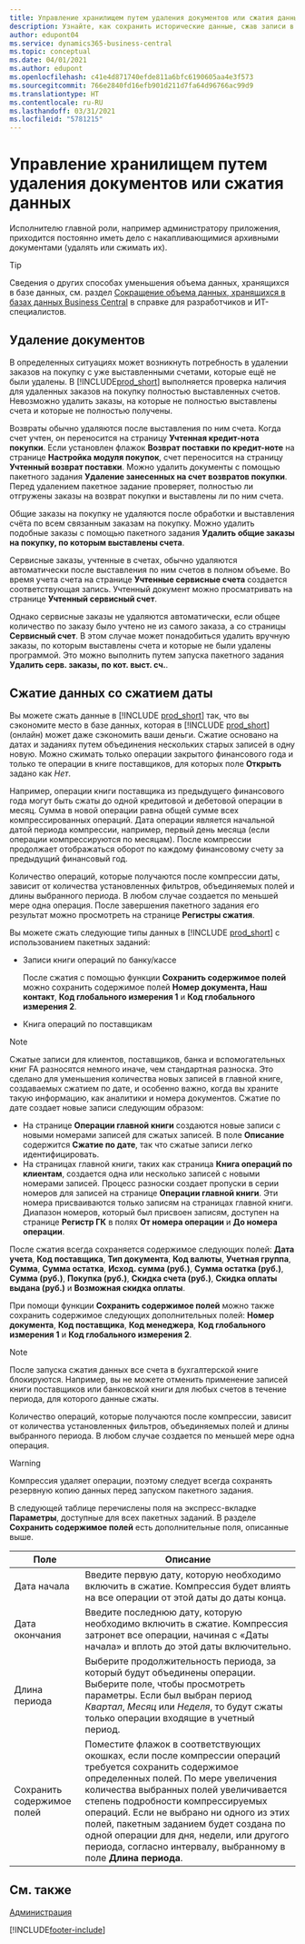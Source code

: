 ```yaml
---
title: Управление хранилищем путем удаления документов или сжатия данных
description: Узнайте, как сохранить исторические данные, сжав записи в бухгалтерской книге или удалив их.
author: edupont04
ms.service: dynamics365-business-central
ms.topic: conceptual
ms.date: 04/01/2021
ms.author: edupont
ms.openlocfilehash: c41e4d871740efde811a6bfc6190605aa4e3f573
ms.sourcegitcommit: 766e2840fd16efb901d211d7fa64d96766ac99d9
ms.translationtype: HT
ms.contentlocale: ru-RU
ms.lasthandoff: 03/31/2021
ms.locfileid: "5781215"
---
```

# <a name="manage-storage-by-deleting-documents-or-compressing-data"></a>Управление хранилищем путем удаления документов или сжатия данных

Исполнителю главной роли, например администратору приложения, приходится постоянно иметь дело с накапливающимися архивными документами (удалять или сжимать их).  

> [!TIP]
> Сведения о других способах уменьшения объема данных, хранящихся в базе данных, см. раздел [Сокращение объема данных, хранящихся в базах данных Business Central](/dynamics365/business-central/dev-itpro/administration/database-reduce-data) в справке для разработчиков и ИТ-специалистов.

## <a name="delete-documents"></a>Удаление документов

В определенных ситуациях может возникнуть потребность в удалении заказов на покупку с уже выставленными счетами, которые ещё не были удалены. В [!INCLUDE[prod_short](includes/prod_short.md)] выполняется проверка наличия для удаленных заказов на покупку полностью выставленных счетов. Невозможно удалить заказы, на которые не полностью выставлены счета и которые не полностью получены.  

Возвраты обычно удаляются после выставления по ним счета. Когда счет учтен, он переносится на страницу **Учтенная кредит-нота покупки**. Если установлен флажок **Возврат поставки по кредит-ноте** на странице **Настройка модуля покупок**, счет переносится на страницу **Учтенный возврат поставки**. Можно удалить документы с помощью пакетного задания **Удаление занесенных на счет возвратов покупки**. Перед удалением пакетное задание проверяет, полностью ли отгружены заказы на возврат покупки и выставлены ли по ним счета.  

Общие заказы на покупку не удаляются после обработки и выставления счёта по всем связанным заказам на покупку. Можно удалить подобные заказы с помощью пакетного задания **Удалить общие заказы на покупку, по которым выставлены счета**.  

Сервисные заказы, учтенные в счетах, обычно удаляются автоматически после выставления по ним счетов в полном объеме. Во время учета счета на странице **Учтенные сервисные счета** создается соответствующая запись. Учтенный документ можно просматривать на странице **Учтенный сервисный счет**.  

Однако сервисные заказы не удаляются автоматически, если общее количество по заказу было учтено не из самого заказа, а со страницы **Сервисный счет**. В этом случае может понадобиться удалить вручную заказы, по которым выставлены счета и которые не были удалены программой. Это можно выполнить путем запуска пакетного задания **Удалить серв. заказы, по кот. выст. сч.**.  

## <a name="compress-data-with-date-compression"></a>Сжатие данных со сжатием даты

Вы можете сжать данные в [!INCLUDE [prod_short](includes/prod_short.md)] так, что вы сэкономите место в базе данных, которая в [!INCLUDE [prod_short](includes/prod_short.md)] (онлайн) может даже сэкономить ваши деньги. Сжатие основано на датах и заданиях путем объединения нескольких старых записей в одну новую. Можно сжимать только операции закрытого финансового года и только те операции в книге поставщиков, для которых поле **Открыть** задано как *Нет*.  

Например, операции книги поставщика из предыдущего финансового года могут быть сжаты до одной кредитовой и дебетовой операции в месяц. Сумма в новой операции равна общей сумме всех компрессированных операций. Дата операции является начальной датой периода компрессии, например, первый день месяца (если операции компрессируются по месяцам). После компрессии продолжает отображаться оборот по каждому финансовому счету за предыдущий финансовый год.

Количество операций, которые получаются после компрессии даты, зависит от количества установленных фильтров, объединяемых полей и длины выбранного периода. В любом случае создается по меньшей мере одна операция. После завершения пакетного задания его результат можно просмотреть на странице **Регистры сжатия**.

Вы можете сжать следующие типы данных в [!INCLUDE [prod_short](includes/prod_short.md)] с использованием пакетных заданий:

* Записи книги операций по банку/кассе

  После сжатия с помощью функции **Сохранить содержимое полей** можно сохранить содержимое полей **Номер документа, Наш контакт**, **Код глобального измерения 1** и **Код глобального измерения 2**.
* Книга операций по поставщикам

> [!NOTE]
> Сжатые записи для клиентов, поставщиков, банка и вспомогательных книг FA разносятся немного иначе, чем стандартная разноска. Это сделано для уменьшения количества новых записей в главной книге, создаваемых сжатием по дате, и особенно важно, когда вы храните такую информацию, как аналитики и номера документов. Сжатие по дате создает новые записи следующим образом:
>* На странице **Операции главной книги** создаются новые записи с новыми номерами записей для сжатых записей. В поле **Описание** содержится **Сжатие по дате**, так что сжатые записи легко идентифицировать. 
>* На страницах главной книги, таких как страница **Книга операций по клиентам**, создается одна или несколько записей с новыми номерами записей. 
> Процесс разноски создает пропуски в серии номеров для записей на странице **Операции главной книги**. Эти номера присваиваются только записям на страницах главной книги. Диапазон номеров, который был присвоен записям, доступен на странице **Регистр ГК** в полях **От номера операции** и **До номера операции**. 

После сжатия всегда сохраняется содержимое следующих полей: **Дата учета**, **Код поставщика**, **Тип документа**, **Код валюты**, **Учетная группа**, **Сумма**, **Сумма остатка**, **Исход. сумма (руб.)**, **Сумма остатка (руб.)**, **Сумма (руб.)**, **Покупка (руб.)**, **Скидка счета (руб.)**, **Скидка оплаты выдана (руб.)** и **Возможная скидка оплаты**.

  При помощи функции **Сохранить содержимое полей** можно также сохранить содержимое следующих дополнительных полей: **Номер документа**, **Код поставщика**, **Код менеджера**, **Код глобального измерения 1** и **Код глобального измерения 2**.

> [!NOTE]
> После запуска сжатия данных все счета в бухгалтерской книге блокируются. Например, вы не можете отменить применение записей книги поставщиков или банковской книги для любых счетов в течение периода, для которого данные сжаты.

<!--* General ledger entries
* Customer ledger entries-->
<!--* Fixed asset ledger entries
* G/L budget entries
* VAT entries

  After the compression the contents of the following fields are always retained: **Posting Date**, **Type**, **Closed**, **Gen. Bus. Posting Group**, **Gen. Prod. Posting Group**, **VAT Calculation Type**, **Base**, and **Amount**.

  With the **Retain Field Contents** facility, you can also retain the contents of the following additional fields: **Document No.**, **Bill-to/Pay-to No.**, **EU 3-Party Trade**, **Country/Region Code**, and **Internal Ref. No.**.
* Insurance ledger entries
* Maintenance ledger entries
* Resource ledger entries

  After the compression, the contents of the following fields are retained: **Posting Date**, **Resource No.**, **Resource Group No.**, **Entry Type**, **Quantity**, **Total Cost**, **Total Price**, and **Chargeable**.

  With the **Retain Field Contents** facility, you can also retain the contents of the following additional fields: **Document No.**, **Work Type Code**, **Job No.**, **Unit of Measure Code**, **Source Type**, **Source No.**. **Chargeable**, **
* Warehouse entries

  After the compression the contents of the following fields are always retained: **Registering Date**, **Location Code**, **Zone Code**, **Bin Code**, **Item No.**, **Quantity**, **Qty. (Base)**, **Bin Type Code**, **Entry Type**, **Variant Code**, **Qty. per Unit of Measure**, **Unit of Measure Code**, **Warranty Date**, **Expiration Date**, **Cubage**, and **Weight**.

  With the **Retain Field Contents** facility, you can also retain the contents of the **Serial No.** and **Lot No.** fields. -->

Количество операций, которые получаются после компрессии, зависит от количества установленных фильтров, объединяемых полей и длины выбранного периода. В любом случае создается по меньшей мере одна операция. 

> [!WARNING]
> Компрессия удаляет операции, поэтому следует всегда сохранять резервную копию данных перед запуском пакетного задания.

В следующей таблице перечислены поля на экспресс-вкладке **Параметры**, доступные для всех пакетных заданий. В разделе **Сохранить содержимое полей** есть дополнительные поля, описанные выше.

|Поле  |Описание  |
|-------|-------------|
|Дата начала     |Введите первую дату, которую необходимо включить в сжатие. Компрессия будет влиять на все операции от этой даты до даты конца.|
|Дата окончания     |Введите последнюю дату, которую необходимо включить в сжатие. Компрессия затронет все операции, начиная с «Даты начала» и вплоть до этой даты включительно.|
|Длина периода |Выберите продолжительность периода, за который будут объединены операции. Выберите поле, чтобы просмотреть параметры. Если был выбран период *Квартал*, *Месяц* или *Неделя*, то будут сжаты только операции входящие в учетный период.|
|Сохранить содержимое полей     |Поместите флажок в соответствующих окошках, если после компрессии операций требуется сохранить содержимое определенных полей. По мере увеличения количества выбранных полей увеличивается степень подробности компрессируемых операций. Если не выбрано ни одного из этих полей, пакетным заданием будет создана по одной операции для дня, недели, или другого периода, согласно интервалу, выбранному в поле **Длина периода**. |

## <a name="see-also"></a>См. также

[Администрация](admin-setup-and-administration.md)  


[!INCLUDE[footer-include](includes/footer-banner.md)]